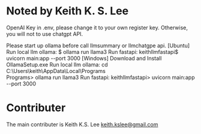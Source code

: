 # Noted by Keith K. S. Lee
OpenAI Key in .env, please change it to your own register key. Otherwise, you will not to use chatgpt API.

Please start up ollama before call llmsummary or llmchatgpe api.
[Ubuntu]
Run local llm ollama: $ ollama run llama3
Run fastapi: keithllmfastapi$ uvicorn main:app --port 3000
[Windows] Download and Install OllamaSetup.exe
Run local llm ollama: cd C:\Users\keith\AppData\Local\Programs\
Programs> ollama run llama3
Run fastapi: keithllmfastapi> uvicorn main:app --port 3000

# Contributer
The main contributer is Keith K.S. Lee keith.kslee@gmail.com
